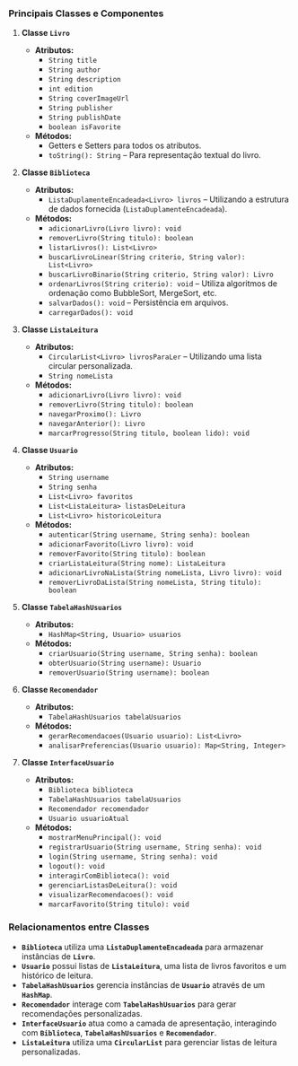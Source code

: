 ### Principais Classes e Componentes

1. **Classe `Livro`**
    - **Atributos:**
        - `String title`
        - `String author`
        - `String description`
        - `int edition`
        - `String coverImageUrl`
        - `String publisher`
        - `String publishDate`
        - `boolean isFavorite`
    - **Métodos:**
        - Getters e Setters para todos os atributos.
        - `toString(): String` – Para representação textual do livro.

2. **Classe `Biblioteca`**
    - **Atributos:**
        - `ListaDuplamenteEncadeada<Livro> livros` – Utilizando a estrutura de dados fornecida (`ListaDuplamenteEncadeada`).
    - **Métodos:**
        - `adicionarLivro(Livro livro): void`
        - `removerLivro(String titulo): boolean`
        - `listarLivros(): List<Livro>`
        - `buscarLivroLinear(String criterio, String valor): List<Livro>`
        - `buscarLivroBinario(String criterio, String valor): Livro`
        - `ordenarLivros(String criterio): void` – Utiliza algoritmos de ordenação como BubbleSort, MergeSort, etc.
        - `salvarDados(): void` – Persistência em arquivos.
        - `carregarDados(): void`

3. **Classe `ListaLeitura`**
    - **Atributos:**
        - `CircularList<Livro> livrosParaLer` – Utilizando uma lista circular personalizada.
        - `String nomeLista`
    - **Métodos:**
        - `adicionarLivro(Livro livro): void`
        - `removerLivro(String titulo): boolean`
        - `navegarProximo(): Livro`
        - `navegarAnterior(): Livro`
        - `marcarProgresso(String titulo, boolean lido): void`
        <!-- - trazer livros com ordenação -->

4. **Classe `Usuario`**
    - **Atributos:**
        - `String username`
        - `String senha`
        - `List<Livro> favoritos`
        - `List<ListaLeitura> listasDeLeitura`
        - `List<Livro> historicoLeitura`
    - **Métodos:**
        - `autenticar(String username, String senha): boolean`
        - `adicionarFavorito(Livro livro): void`
        - `removerFavorito(String titulo): boolean`
        - `criarListaLeitura(String nome): ListaLeitura`
        - `adicionarLivroNaLista(String nomeLista, Livro livro): void`
        - `removerLivroDaLista(String nomeLista, String titulo): boolean`

5. **Classe `TabelaHashUsuarios`**
    - **Atributos:**
        - `HashMap<String, Usuario> usuarios`
    - **Métodos:**
        - `criarUsuario(String username, String senha): boolean`
        - `obterUsuario(String username): Usuario`
        - `removerUsuario(String username): boolean`

6. **Classe `Recomendador`**
    - **Atributos:**
        - `TabelaHashUsuarios tabelaUsuarios`
    - **Métodos:**
        - `gerarRecomendacoes(Usuario usuario): List<Livro>`
        - `analisarPreferencias(Usuario usuario): Map<String, Integer>`

7. **Classe `InterfaceUsuario`**
    - **Atributos:**
        - `Biblioteca biblioteca`
        - `TabelaHashUsuarios tabelaUsuarios`
        - `Recomendador recomendador`
        - `Usuario usuarioAtual`
    - **Métodos:**
        - `mostrarMenuPrincipal(): void`
        - `registrarUsuario(String username, String senha): void`
        - `login(String username, String senha): void`
        - `logout(): void`
        - `interagirComBiblioteca(): void`
        - `gerenciarListasDeLeitura(): void`
        - `visualizarRecomendacoes(): void`
        - `marcarFavorito(String titulo): void`

### Relacionamentos entre Classes

- **`Biblioteca`** utiliza uma **`ListaDuplamenteEncadeada`** para armazenar instâncias de **`Livro`**.
- **`Usuario`** possui listas de **`ListaLeitura`**, uma lista de livros favoritos e um histórico de leitura.
- **`TabelaHashUsuarios`** gerencia instâncias de **`Usuario`** através de um **`HashMap`**.
- **`Recomendador`** interage com **`TabelaHashUsuarios`** para gerar recomendações personalizadas.
- **`InterfaceUsuario`** atua como a camada de apresentação, interagindo com **`Biblioteca`**, **`TabelaHashUsuarios`** e **`Recomendador`**.
- **`ListaLeitura`** utiliza uma **`CircularList`** para gerenciar listas de leitura personalizadas.
